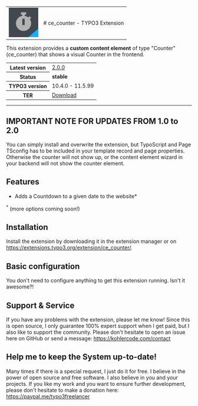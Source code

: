 <table border="0">
<tr><td width="80"><img src="https://raw.githubusercontent.com/fullstackfreelancer/ce_counter/refs/heads/main/Resources/Public/Icons/ext_icon.svg?token=GHSAT0AAAAAADCTHW536CWPYWEWPZOFUDLM2AZMFWA" width="80" height="80"></td>
<td>
# ce_counter - TYPO3 Extension
</td>
</tr>
</table>

This extension provides a **custom content element** of type "Counter" (ce_counter) that shows a visual Counter in the frontend.

<table border="0">
    <tr>
        <th>Latest version</b></th>
        <td><a href="https://github.com/koehlersimon/ce_counter/releases/tag/v2.0.0">2.0.0</a></td>
    </tr>
    <tr>
        <th>Status</b></th>
        <td><strong>stable</strong></td>
    </tr>
    <tr>
        <th>TYPO3 version</b></th>
        <td>10.4.0 - 11.5.99</td>
    </tr>
    <tr>
        <th>TER</b></th>
        <td><a href="https://extensions.typo3.org/extension/ce_counter/">Download</a></td>
    </tr>
</table>

<hr>

## IMPORTANT NOTE FOR UPDATES FROM 1.0 to 2.0
You can simply install and overwrite the extension, but TypoScript and Page TSconfig has to be included in your template record and page properties. Otherwise the counter will not show up, or the content element wizard in your backend will not show the counter element.


## Features

- Adds a Countdown to a given date to the website*

<sup>*</sup> (more options coming soon!)

## Installation

Install the extension by downloading it in the extension manager or on https://extensions.typo3.org/extension/ce_counter/.

## Basic configuration

You don't need to configure anything to get this extension running. Isn't it awesome?!

## Support & Service

If you have any problems with the extension, please let me know! Since this is open source, I only guarantee 100% expert support when I get paid, but I also like to support the community. Please don't hesitate to open an issue here on GitHub or send a message: https://kohlercode.com/contact

## Help me to keep the System up-to-date!

Many times if there is a special request, I just do it for free. I believe in the power of open source and free software. I also believe in you and your projects. If you like my work and you want to ensure further development, please don't hesitate to make a donation here: https://paypal.me/typo3freelancer
